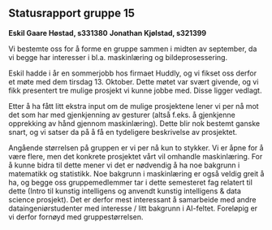 ## Statusrapport gruppe 15
**Eskil Gaare Høstad, s331380**
**Jonathan Kjølstad, s321399**

Vi bestemte oss for å forme en gruppe sammen i midten av september, da vi begge har interesser i bl.a. maskinlæring og bildeprosessering. 

Eskil hadde i år en sommerjobb hos firmaet Huddly, og vi fikset oss derfor et møte med dem tirsdag 13. Oktober. Dette møtet var svært givende, og vi fikk presentert tre mulige prosjekt vi kunne jobbe med. Disse ligger vedlagt.

Etter å ha fått litt ekstra input om de mulige prosjektene lener vi per nå mot det som har med gjenkjenning av gesturer (altså f.eks. å gjenkjenne opprekking av hånd gjennom maskinlæring). Dette blir nok bestemt ganske snart, og vi satser da på å få en tydeligere beskrivelse av prosjektet.

Angående størrelsen på gruppen er vi per nå kun to stykker. Vi er åpne for å være flere, men det konkrete prosjektet vårt vil omhandle maskinlæring. For å kunne bidra til dette mener vi det er nødvendig å ha noe bakgrunn i matematikk og statistikk. Noe bakgrunn i maskinlæring er også veldig greit å ha, og begge oss gruppemedlemmer tar i dette semesteret fag relatert til dette (Intro til kunstig intelligens og anvendt kunstig intelligens & data science prosjekt). Det er derfor mest interessant å samarbeide med andre dataingeniørstudenter med interesse / litt bakgrunn i AI-feltet. Foreløpig er vi derfor fornøyd med gruppestørrelsen.

